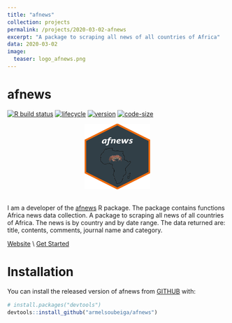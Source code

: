 ```yaml
---
title: "afnews"
collection: projects
permalink: /projects/2020-03-02-afnews
excerpt: "A package to scraping all news of all countries of Africa"
data: 2020-03-02
image:
  teaser: logo_afnews.png
---
```


# afnews

<!-- badges: start -->
[![R build status](https://github.com/armelsoubeiga/afnews/workflows/R-CMD-check/badge.svg)](https://github.com/armelsoubeiga/afnews/actions)
[![lifecycle](https://img.shields.io/badge/lifecycle-maturing-blue.svg)](https://www.tidyverse.org/lifecycle/#maturing)
[![version](https://img.shields.io/github/tag/armelsoubeiga/afnews.svg)](https://github.com/armelsoubeiga/afnews/releases)
[![code-size](https://img.shields.io/github/languages/code-size/armelsoubeiga/afnews.svg)](https://github.com/armelsoubeiga/afnews)
<!-- badges: end -->


<div align="center">
<img src="https://raw.githubusercontent.com/armelsoubeiga/afnews/master/logo.png" style="height:150px; width:150px;" />
</div><br />

I am a developer of the [afnews](https://github.com/armelsoubeiga/afnews) R package. The package contains functions Africa news data collection. A package to scraping all news of all countries of Africa. The news is by country and by date range. The data returned are: title, contents, comments, journal name and category. 

[Website](https://armelsoubeiga.github.io/afnews) \ [Get Started](https://armelsoubeiga.github.io/afnews/get-started.html)

</div>

# Installation

You can install the released version of afnews from [GITHUB](https://github.com/armelsoubeiga/afnews/) with:

```r
# install.packages("devtools")
devtools::install_github("armelsoubeiga/afnews")
```
